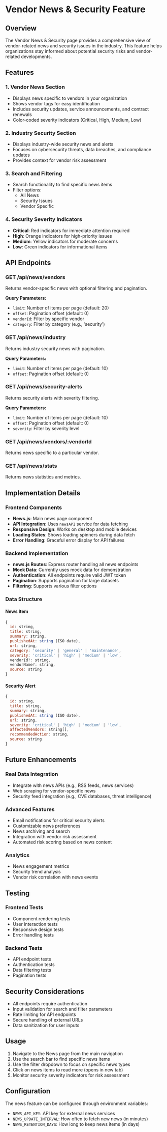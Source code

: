 # Vendor News & Security Feature

## Overview

The Vendor News & Security page provides a comprehensive view of vendor-related news and security issues in the industry. This feature helps organizations stay informed about potential security risks and vendor-related developments.

## Features

### 1. Vendor News Section
- Displays news specific to vendors in your organization
- Shows vendor tags for easy identification
- Includes security updates, service announcements, and contract renewals
- Color-coded severity indicators (Critical, High, Medium, Low)

### 2. Industry Security Section
- Displays industry-wide security news and alerts
- Focuses on cybersecurity threats, data breaches, and compliance updates
- Provides context for vendor risk assessment

### 3. Search and Filtering
- Search functionality to find specific news items
- Filter options:
  - All News
  - Security Issues
  - Vendor Specific

### 4. Security Severity Indicators
- **Critical**: Red indicators for immediate attention required
- **High**: Orange indicators for high-priority issues
- **Medium**: Yellow indicators for moderate concerns
- **Low**: Green indicators for informational items

## API Endpoints

### GET /api/news/vendors
Returns vendor-specific news with optional filtering and pagination.

**Query Parameters:**
- `limit`: Number of items per page (default: 20)
- `offset`: Pagination offset (default: 0)
- `vendorId`: Filter by specific vendor
- `category`: Filter by category (e.g., 'security')

### GET /api/news/industry
Returns industry security news with pagination.

**Query Parameters:**
- `limit`: Number of items per page (default: 10)
- `offset`: Pagination offset (default: 0)

### GET /api/news/security-alerts
Returns security alerts with severity filtering.

**Query Parameters:**
- `limit`: Number of items per page (default: 10)
- `offset`: Pagination offset (default: 0)
- `severity`: Filter by severity level

### GET /api/news/vendors/:vendorId
Returns news specific to a particular vendor.

### GET /api/news/stats
Returns news statistics and metrics.

## Implementation Details

### Frontend Components
- **News.js**: Main news page component
- **API Integration**: Uses `newsAPI` service for data fetching
- **Responsive Design**: Works on desktop and mobile devices
- **Loading States**: Shows loading spinners during data fetch
- **Error Handling**: Graceful error display for API failures

### Backend Implementation
- **news.js Routes**: Express router handling all news endpoints
- **Mock Data**: Currently uses mock data for demonstration
- **Authentication**: All endpoints require valid JWT token
- **Pagination**: Supports pagination for large datasets
- **Filtering**: Supports various filter options

### Data Structure

#### News Item
```javascript
{
  id: string,
  title: string,
  summary: string,
  publishedAt: string (ISO date),
  url: string,
  category: 'security' | 'general' | 'maintenance',
  severity: 'critical' | 'high' | 'medium' | 'low',
  vendorId?: string,
  vendorName?: string,
  source: string
}
```

#### Security Alert
```javascript
{
  id: string,
  title: string,
  summary: string,
  publishedAt: string (ISO date),
  url: string,
  severity: 'critical' | 'high' | 'medium' | 'low',
  affectedVendors: string[],
  recommendedAction: string,
  source: string
}
```

## Future Enhancements

### Real Data Integration
- Integrate with news APIs (e.g., RSS feeds, news services)
- Web scraping for vendor-specific news
- Security feed integration (e.g., CVE databases, threat intelligence)

### Advanced Features
- Email notifications for critical security alerts
- Customizable news preferences
- News archiving and search
- Integration with vendor risk assessment
- Automated risk scoring based on news content

### Analytics
- News engagement metrics
- Security trend analysis
- Vendor risk correlation with news events

## Testing

### Frontend Tests
- Component rendering tests
- User interaction tests
- Responsive design tests
- Error handling tests

### Backend Tests
- API endpoint tests
- Authentication tests
- Data filtering tests
- Pagination tests

## Security Considerations

- All endpoints require authentication
- Input validation for search and filter parameters
- Rate limiting for API endpoints
- Secure handling of external URLs
- Data sanitization for user inputs

## Usage

1. Navigate to the News page from the main navigation
2. Use the search bar to find specific news items
3. Use the filter dropdown to focus on specific news types
4. Click on news items to read more (opens in new tab)
5. Monitor security severity indicators for risk assessment

## Configuration

The news feature can be configured through environment variables:

- `NEWS_API_KEY`: API key for external news services
- `NEWS_UPDATE_INTERVAL`: How often to fetch new news (in minutes)
- `NEWS_RETENTION_DAYS`: How long to keep news items (in days)
